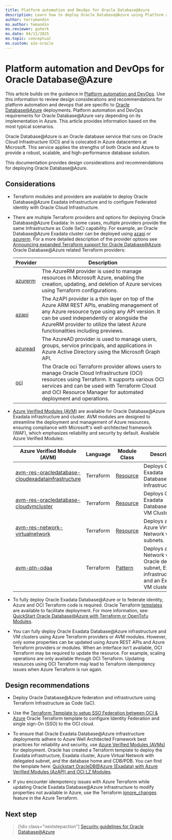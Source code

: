 ```yaml
---
title: Platform automation and DevOps for Oracle Database@Azure
description: Learn how to deploy Oracle Database@Azure using Platform automation and DevOps.
author: terrymandin
ms.author: temandin
ms.reviewer: guherk
ms.date: 04/11/2025
ms.topic: conceptual
ms.custom: e2e-oracle
---
```

# Platform automation and DevOps for Oracle Database@Azure

This article builds on the guidance in [Platform automation and DevOps](/azure/cloud-adoption-framework/ready/landing-zone/design-area/platform-automation-devops). Use this information to review design considerations and recommendations for platform automation and devops that are specific to [Oracle Database@Azure](/azure/oracle/oracle-db/database-overview) deployments. Platform automation and DevOps requirements for Oracle Database@Azure vary depending on its implementation in Azure. This article provides information based on the most typical scenarios.

Oracle Database@Azure is an Oracle database service that runs on Oracle Cloud Infrastructure (OCI) and is colocated in Azure datacenters at Microsoft. This service applies the strengths of both Oracle and Azure to provide a robust, scalable, and high-performance database solution.

This documentation provides design considerations and recommendations for deploying Oracle Database@Azure.

## Considerations

- Terraform modules and providers are available to deploy Oracle Database@Azure Exadata infrastructure and to configure Federated identity with Oracle Cloud Infrastructure.

- There are multiple Terraform providers and options for deploying Oracle Database@Azure Exadata: In some cases, multiple providers provide the same Infrastructure as Code (IaC) capability. For example, an Oracle Database@Azure Exadata cluster can be deployed using [azapi](https://learn.microsoft.com/en-us/azure/templates/oracle.database/cloudvmclusters?pivots=deployment-language-terraform) or [azurerm](https://registry.terraform.io/providers/hashicorp/azurerm/latest/docs/resources/oracle_exadata_infrastructure). For a more detailed description of the provider options see [Announcing expanded Terraform support for Oracle Database@Azure](https://blogs.oracle.com/cloud-infrastructure/post/azurerm-avm-oracle-database-at-azure). Oracle Database@Azure related Terraform providers:

    | Provider | Description
    | - | - |
    | [azurerm](https://registry.terraform.io/providers/hashicorp/azurerm/latest) | The AzureRM provider is used to manage resources in Microsoft Azure, enabling the creation, updating, and deletion of Azure services using Terraform configurations.
    | [azapi](https://registry.terraform.io/providers/hashicorp/azurerm/latest) | The AzAPI provider is a thin layer on top of the Azure ARM REST APIs, enabling management of any Azure resource type using any API version. It can be used independently or alongside the AzureRM provider to utilize the latest Azure functionalities including previews.
    | [azuread](https://registry.terraform.io/providers/hashicorp/azuread/latest) | The AzureAD provider is used to manage users, groups, service principals, and applications in Azure Active Directory using the Microsoft Graph API. 
    | [oci](https://registry.terraform.io/providers/oracle/oci/latest) | The Oracle oci Terraform provider allows users to manage Oracle Cloud Infrastructure (OCI) resources using Terraform. It supports various OCI services and can be used with Terraform Cloud and OCI Resource Manager for automated deployment and operations.

- [Azure Verified Modules (AVM)](https://aka.ms/avm) are available for Oracle Database@Azure Exadata infrastructure and cluster. AVM modules are designed to streamline the deployment and management of Azure resources, ensuring compliance with Microsoft's well-architected framework (WAF), which emphasizes reliability and security by default. Available Azure Verified Modules:

    | Azure Verified Module (AVM) | Language | Module Class | Description
    | - | - | - | - |
    | [avm-res-oracledatabase-cloudexadatainfrastructure](https://registry.terraform.io/modules/Azure/avm-res-oracledatabase-cloudexadatainfrastructure/azurerm/latest) | Terraform | [Resource](https://azure.github.io/Azure-Verified-Modules/specs/shared/module-classifications/) | Deploys Oracle Exadata Database@Azure Infrastructure |
    | [avm-res-oracledatabase-cloudvmcluster](https://registry.terraform.io/modules/Azure/avm-res-oracledatabase-cloudvmcluster/azurerm/latest) | Terraform | [Resource](https://azure.github.io/Azure-Verified-Modules/specs/shared/module-classifications/) | Deploys Oracle Exadata Database@Azure VM Cluster |
    | [avm-res-network-virtualnetwork](https://registry.terraform.io/modules/Azure/avm-res-network-virtualnetwork/azurerm/latest) | Terraform | [Resource](https://azure.github.io/Azure-Verified-Modules/specs/shared/module-classifications/) | Deploys an Azure Virtual Network with subnets. |
    | [avm-ptn-odaa](https://registry.terraform.io/modules/Azure/avm-ptn-odaa/azurerm/latest) | Terraform | [Pattern](https://azure.github.io/Azure-Verified-Modules/specs/shared/module-classifications/) | Deploys a Virtual Network with Oracle delegated subnet, Exadata infrastructure, and an Exadata VM cluster |

- To fully deploy Oracle Exadata Database@Azure or to federate identity, Azure and OCI Terraform code is required. Oracle Terraform [templates](https://github.com/oci-landing-zones/terraform-oci-multicloud-azure/tree/main/templates) are available to facilitate deployment. For more information, see: [QuickStart Oracle Database@Azure with Terraform or OpenTofu Modules](https://docs.oracle.com/en/learn/dbazure-terraform/index.html). 

- You can fully deploy Oracle Exadata Database@Azure infrastructure and VM clusters using Azure Terraform providers or AVM modules. However, only some properties can be updated using Azure REST APIs and Azure Terraform providers or modules. When an interface isn't available, OCI Terraform may be required to update the resource. For example, scaling operations are only available through OCI Terraform. Updating resources using OCI Terraform may lead to Terraform idempotency issues when Azure Terraform is run again.

## Design recommendations

- Deploy Oracle Database@Azure federation and infrastructure using Terraform Infrastructure as Code (IaC).

- Use the [Terraform Template to setup SSO Federation between OCI & Azure](https://github.com/oci-landing-zones/terraform-oci-multicloud-azure/tree/main/templates/az-oci-sso-federation) Oracle Terraform template to configure Identity Federation and single sign-On (SSO) to the OCI cloud. 

- To ensure that Oracle Exadata Database@Azure infrastructure deployments adhere to Azure Well Architected Framework best practices for reliability and security, use [Azure Verified Modules (AVMs)](https://aka.ms/avm) for deployment. Oracle has created a Terraform template to deploy the Exadata infrastructure, Exadata cluster, Azure Virtual Network with delegated subnet, and the database home and CDB/PDB. You can find the template here: [Quickstart OracleDB@Azure (Exadata) with Azure Verified Modules (AzAPI) and OCI LZ Modules](https://github.com/oci-landing-zones/terraform-oci-multicloud-azure/tree/main/templates/avm-oci-exadata-quickstart).

- If you encounter idempotency issues with Azure Terraform while updating Oracle Exadata Database@Azure infrastructure to modify properties not available in Azure, use the Terraform [ignore_changes](https://developer.hashicorp.com/terraform/language/meta-arguments/lifecycle#ignore_changes) feature in the Azure Terraform.

## Next step

> [!div class="nextstepaction"]
> [Security guidelines for Oracle Database@Azure](./oracle-security-overview-odaa.md)
